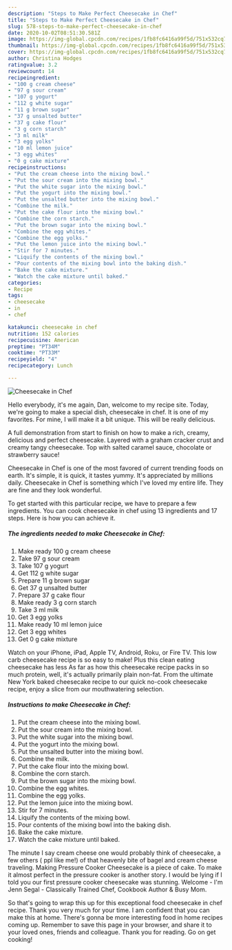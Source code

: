 ```yaml
---
description: "Steps to Make Perfect Cheesecake in Chef"
title: "Steps to Make Perfect Cheesecake in Chef"
slug: 578-steps-to-make-perfect-cheesecake-in-chef
date: 2020-10-02T08:51:30.581Z
image: https://img-global.cpcdn.com/recipes/1fb8fc6416a99f5d/751x532cq70/cheesecake-in-chef-recipe-main-photo.jpg
thumbnail: https://img-global.cpcdn.com/recipes/1fb8fc6416a99f5d/751x532cq70/cheesecake-in-chef-recipe-main-photo.jpg
cover: https://img-global.cpcdn.com/recipes/1fb8fc6416a99f5d/751x532cq70/cheesecake-in-chef-recipe-main-photo.jpg
author: Christina Hodges
ratingvalue: 3.2
reviewcount: 14
recipeingredient:
- "100 g cream cheese"
- "97 g sour cream"
- "107 g yogurt"
- "112 g white sugar"
- "11 g brown sugar"
- "37 g unsalted butter"
- "37 g cake flour"
- "3 g corn starch"
- "3 ml milk"
- "3 egg yolks"
- "10 ml lemon juice"
- "3 egg whites"
- "0 g cake mixture"
recipeinstructions:
- "Put the cream cheese into the mixing bowl."
- "Put the sour cream into the mixing bowl."
- "Put the white sugar into the mixing bowl."
- "Put the yogurt into the mixing bowl."
- "Put the unsalted butter into the mixing bowl."
- "Combine the milk."
- "Put the cake flour into the mixing bowl."
- "Combine the corn starch."
- "Put the brown sugar into the mixing bowl."
- "Combine the egg whites."
- "Combine the egg yolks."
- "Put the lemon juice into the mixing bowl."
- "Stir for 7 minutes."
- "Liquify the contents of the mixing bowl."
- "Pour contents of the mixing bowl into the baking dish."
- "Bake the cake mixture."
- "Watch the cake mixture until baked."
categories:
- Recipe
tags:
- cheesecake
- in
- chef

katakunci: cheesecake in chef 
nutrition: 152 calories
recipecuisine: American
preptime: "PT34M"
cooktime: "PT33M"
recipeyield: "4"
recipecategory: Lunch

---
```



![Cheesecake in Chef](https://img-global.cpcdn.com/recipes/1fb8fc6416a99f5d/751x532cq70/cheesecake-in-chef-recipe-main-photo.jpg)

Hello everybody, it's me again, Dan, welcome to my recipe site. Today, we're going to make a special dish, cheesecake in chef. It is one of my favorites. For mine, I will make it a bit unique. This will be really delicious.

A full demonstration from start to finish on how to make a rich, creamy, delicious and perfect cheesecake. Layered with a graham cracker crust and creamy tangy cheesecake. Top with salted caramel sauce, chocolate or strawberry sauce!

Cheesecake in Chef is one of the most favored of current trending foods on earth. It's simple, it is quick, it tastes yummy. It's appreciated by millions daily. Cheesecake in Chef is something which I've loved my entire life. They are fine and they look wonderful.


To get started with this particular recipe, we have to prepare a few ingredients. You can cook cheesecake in chef using 13 ingredients and 17 steps. Here is how you can achieve it.

<!--inarticleads1-->

##### The ingredients needed to make Cheesecake in Chef:

1. Make ready 100 g cream cheese
1. Take 97 g sour cream
1. Take 107 g yogurt
1. Get 112 g white sugar
1. Prepare 11 g brown sugar
1. Get 37 g unsalted butter
1. Prepare 37 g cake flour
1. Make ready 3 g corn starch
1. Take 3 ml milk
1. Get 3 egg yolks
1. Make ready 10 ml lemon juice
1. Get 3 egg whites
1. Get 0 g cake mixture


Watch on your iPhone, iPad, Apple TV, Android, Roku, or Fire TV. This low carb cheesecake recipe is so easy to make! Plus this clean eating cheesecake has less As far as how this cheesecake recipe packs in so much protein, well, it&#39;s actually primarily plain non-fat. From the ultimate New York baked cheesecake recipe to our quick no-cook cheesecake recipe, enjoy a slice from our mouthwatering selection. 

<!--inarticleads2-->

##### Instructions to make Cheesecake in Chef:

1. Put the cream cheese into the mixing bowl.
1. Put the sour cream into the mixing bowl.
1. Put the white sugar into the mixing bowl.
1. Put the yogurt into the mixing bowl.
1. Put the unsalted butter into the mixing bowl.
1. Combine the milk.
1. Put the cake flour into the mixing bowl.
1. Combine the corn starch.
1. Put the brown sugar into the mixing bowl.
1. Combine the egg whites.
1. Combine the egg yolks.
1. Put the lemon juice into the mixing bowl.
1. Stir for 7 minutes.
1. Liquify the contents of the mixing bowl.
1. Pour contents of the mixing bowl into the baking dish.
1. Bake the cake mixture.
1. Watch the cake mixture until baked.


The minute I say cream cheese one would probably think of cheesecake, a few others ( ppl like me!) of that heavenly bite of bagel and cream cheese traveling. Making Pressure Cooker Cheesecake is a piece of cake. To make it almost perfect in the pressure cooker is another story. I would be lying if I told you our first pressure cooker cheesecake was stunning. Welcome - I&#39;m Jenn Segal - Classically Trained Chef, Cookbook Author &amp; Busy Mom. 

So that's going to wrap this up for this exceptional food cheesecake in chef recipe. Thank you very much for your time. I am confident that you can make this at home. There's gonna be more interesting food in home recipes coming up. Remember to save this page in your browser, and share it to your loved ones, friends and colleague. Thank you for reading. Go on get cooking!
